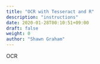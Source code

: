 ```yaml
---
title: "OCR with Tesseract and R"
description: "instructions"
date: 2020-01-28T00:10:51+09:00
draft: false
weight: 0
author: "Shawn Graham"
---
```


OCR
